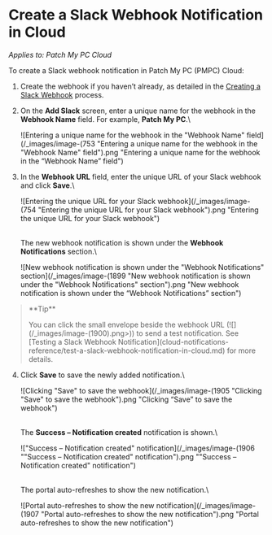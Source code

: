 # Create a Slack Webhook Notification in Cloud

_Applies to: Patch My PC Cloud_

To create a Slack webhook notification in Patch My PC (PMPC) Cloud:

1. Create the webhook if you haven’t already, as detailed in the [Creating a Slack Webhook](webhooks-reference/create-a-slack-webhook.md) process.
2.  On the **Add Slack** screen, enter a unique name for the webhook in the **Webhook Name** field. For example, **Patch My PC**.\


    ![Entering a unique name for the webhook in the "Webhook Name" field](/_images/image-(753 "Entering a unique name for the webhook in the \"Webhook Name\" field").png "Entering a unique name for the webhook in the “Webhook Name” field")


3.  In the **Webhook URL** field, enter the unique URL of your Slack webhook and click **Save**.\


    ![Entering the unique URL for your Slack webhook](/_images/image-(754 "Entering the unique URL for your Slack webhook").png "Entering the unique URL for your Slack webhook")

    \
    The new webhook notification is shown under the **Webhook Notifications** section.\


    ![New webhook notification is shown under the "Webhook Notifications" section](/_images/image-(1899 "New webhook notification is shown under the \"Webhook Notifications\" section").png "New webhook notification is shown under the “Webhook Notifications” section")

<blockquote class="wp-block-quote">
<p>**Tip**</p>
<p>You can click the small envelope beside the webhook URL (![](/_images/image-(1900).png>)) to send a test notification. See [Testing a Slack Webhook Notification](cloud-notifications-reference/test-a-slack-webhook-notification-in-cloud.md) for more details.</p>
</blockquote>

4.  Click **Save** to save the newly added notification.\


    ![Clicking "Save" to save the webhook](/_images/image-(1905 "Clicking \"Save\" to save the webhook").png "Clicking “Save” to save the webhook")

    \
    The **Success – Notification created** notification is shown.\


    !["Success – Notification created" notification](/_images/image-(1906 "\"Success – Notification created\" notification").png "&#x22;Success – Notification created&#x22; notification")

    \
    The portal auto-refreshes to show the new notification.\


    ![Portal auto-refreshes to show the new notification](/_images/image-(1907 "Portal auto-refreshes to show the new notification").png "Portal auto-refreshes to show the new notification")